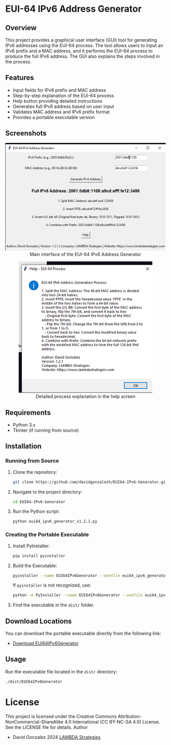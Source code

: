 # EUI-64 IPv6 Address Generator

## Overview
This project provides a graphical user interface (GUI) tool for generating IPv6 addresses using the EUI-64 process. The tool allows users to input an IPv6 prefix and a MAC address, and it performs the EUI-64 process to produce the full IPv6 address. The GUI also explains the steps involved in the process.

## Features
- Input fields for IPv6 prefix and MAC address
- Step-by-step explanation of the EUI-64 process
- Help button providing detailed instructions
- Generates full IPv6 address based on user input
- Validates MAC address and IPv6 prefix format
- Provides a portable executable version

## Screenshots

<p align="center">
  <img src="images/screenshot2.png" alt="Main interface of the EUI-64 IPv6 Address Generator">
  <br>Main interface of the EUI-64 IPv6 Address Generator
</p>

<p align="center">
  <img src="images/screenshot1.png" alt="Detailed process explanation in the help screen">
  <br>Detailed process explanation in the help screen
</p>

## Requirements
- Python 3.x
- Tkinter (if running from source)

## Installation

### Running from Source

1. Clone the repository:
    ```sh
    git clone https://github.com/davidgonzalezh/EUI64-IPv6-Generator.git
    ```
2. Navigate to the project directory:
    ```sh
    cd EUI64-IPv6-Generator
    ```

3. Run the Python script:
    ```sh
    python eui64_ipv6_generator_v1.2.1.py
    ```

### Creating the Portable Executable

1. Install PyInstaller:
    ```sh
    pip install pyinstaller
    ```

2. Build the Executable:
    ```sh
    pyinstaller --name EUI64IPv6Generator --onefile eui64_ipv6_generator_v1.2.1.py
    ```

   If `pyinstaller` is not recognized, use:
    ```sh
    python -m PyInstaller --name EUI64IPv6Generator --onefile eui64_ipv6_generator_v1.2.1.py
    ```

3. Find the executable in the `dist/` folder.

## Download Locations
You can download the portable executable directly from the following link:
- [Download EUI64IPv6Generator](https://github.com/davidgonzalezh/EUI64-IPv6-Generator/releases/latest)

## Usage
Run the executable file located in the `dist/` directory:
```sh
./dist/EUI64IPv6Generator
```
# License

This project is licensed under the Creative Commons Attribution-NonCommercial-ShareAlike 4.0 International (CC BY-NC-SA 4.0) License. See the LICENSE file for details.
Author

- David Gonzalez 2024 [LAMBDA Strategies](https://www.lambdastrategies.com)

